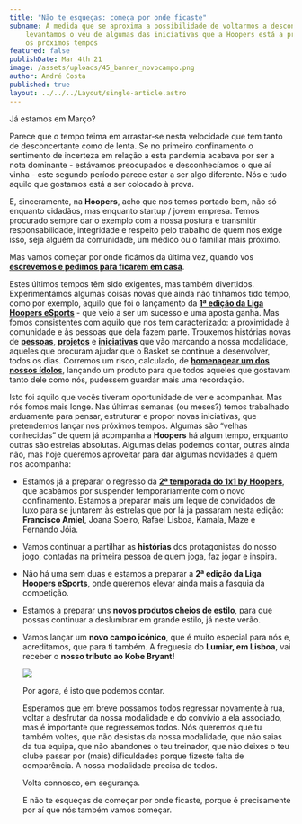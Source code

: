 ```yaml
---
title: "Não te esqueças: começa por onde ficaste"
subname: À medida que se aproxima a possibilidade de voltarmos a desconfinar,
    levantamos o véu de algumas das iniciativas que a Hoopers está a preparar para
    os próximos tempos
featured: false
publishDate: Mar 4th 21
image: /assets/uploads/45_banner_novocampo.png
author: André Costa
published: true
layout: ../../../Layout/single-article.astro
---
```


Já estamos em Março?

Parece que o tempo teima em arrastar-se nesta velocidade que tem tanto de desconcertante como de lenta. Se no primeiro confinamento o sentimento de incerteza em relação a esta pandemia acabava por ser a nota dominante - estávamos preocupados e desconhecíamos o que aí vinha - este segundo período parece estar a ser algo diferente. Nós e tudo aquilo que gostamos está a ser colocado à prova.

E, sinceramente, na **Hoopers**, acho que nos temos portado bem, não só enquanto cidadãos, mas enquanto startup / jovem empresa. Temos procurado sempre dar o exemplo com a nossa postura e transmitir responsabilidade, integridade e respeito pelo trabalho de quem nos exige isso, seja alguém da comunidade, um médico ou o familiar mais próximo.

Mas vamos começar por onde ficámos da última vez, quando vos **[escrevemos e pedimos para ficarem em casa](https://www.hoopers.club/noticias/uma-mensagem-para-todos-hoopers-at-home)**.

Estes últimos tempos têm sido exigentes, mas também divertidos. Experimentámos algumas coisas novas que ainda não tínhamos tido tempo, como por exemplo, aquilo que foi o lançamento da **[1ª edição da Liga Hoopers eSports](https://www.hoopers.club/esports)** - que veio a ser um sucesso e uma aposta ganha. Mas fomos consistentes com aquilo que nos tem caracterizado: a proximidade à comunidade e às pessoas que dela fazem parte. Trouxemos histórias novas de **[pessoas](https://www.hoopers.club/noticias/liz-mills-girls-power)**, **[projetos](https://www.hoopers.club/noticias/clock-in-tempo-de-apostar-nos-jogadores)** e **[iniciativas](https://www.hoopers.club/noticias/clock-in-tempo-de-apostar-nos-jogadores)** que vão marcando a nossa modalidade, aqueles que procuram ajudar que o Basket se continue a desenvolver, todos os dias. Corremos um risco, calculado, de **[homenagear um dos nossos ídolos](https://hoopers.store/collections/jerseys/products/limited-edition-kobe-bryant)**, lançando um produto para que todos aqueles que gostavam tanto dele como nós, pudessem guardar mais uma recordação.

Isto foi aquilo que vocês tiveram oportunidade de ver e acompanhar. Mas nós fomos mais longe. Nas últimas semanas (ou meses?) temos trabalhado arduamente para pensar, estruturar e propor novas iniciativas, que pretendemos lançar nos próximos tempos. Algumas são “velhas conhecidas” de quem já acompanha a **Hoopers** há algum tempo, enquanto outras são estreias absolutas. Algumas delas podemos contar, outras ainda não, mas hoje queremos aproveitar para dar algumas novidades a quem nos acompanha:

-   Estamos já a preparar o regresso da **[2ª temporada do 1x1 by Hoopers](https://www.hoopers.club/podcast)**, que acabámos por suspender temporariamente com o novo confinamento. Estamos a preparar mais um leque de convidados de luxo para se juntarem às estrelas que por lá já passaram nesta edição: **Francisco Amiel**, Joana Soeiro, Rafael Lisboa, Kamala, Maze e Fernando Jóia.
-   Vamos continuar a partilhar as **histórias** dos protagonistas do nosso jogo, contadas na primeira pessoa de quem joga, faz jogar e inspira.
-   Não há uma sem duas e estamos a preparar a **2ª edição da Liga Hoopers eSports**, onde queremos elevar ainda mais a fasquia da competição.
-   Estamos a preparar uns **novos produtos cheios de estilo**, para que possas continuar a deslumbrar em grande estilo, já neste verão.
-   Vamos lançar um **novo campo icónico**, que é muito especial para nós e, acreditamos, que para ti também. A freguesia do **Lumiar, em Lisboa**, vai receber o **nosso tributo ao Kobe Bryant!**

    ![](/assets/uploads/45_banner_novocampo.png)

    Por agora, é isto que podemos contar.

    Esperamos que em breve possamos todos regressar novamente à rua, voltar a desfrutar da nossa modalidade e do convívio a ela associado, mas é importante que regressemos todos. Nós queremos que tu também voltes, que não desistas da nossa modalidade, que não saias da tua equipa, que não abandones o teu treinador, que não deixes o teu clube passar por (mais) dificuldades porque fizeste falta de comparência. A nossa modalidade precisa de todos.

    Volta connosco, em segurança.

    E não te esqueças de começar por onde ficaste, porque é precisamente por aí que nós também vamos começar.
